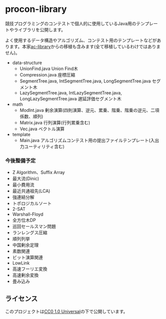 # procon-library

競技プログラミングのコンテストで個人的に使用しているJava用のテンプレートやライブラリを公開します。

よく使用するデータ構造やアルゴリズム、コンテスト用のテンプレートなどがあります。本家[ac-library](https://github.com/atcoder/ac-library/tree/master)からの移植も含みます(全て移植しているわけではありません)。

- data-structure
  - UnionFind.java Union Find木
  - Compression.java 座標圧縮
  - SegmentTree.java, IntSegmentTree.java, LongSegmentTree.java セグメント木
  - LazySegmentTree.java, IntLazySegmentTree.java, LongLazySegmentTree.java 遅延評価セグメント木
- math
  - ModInt.java 剰余演算(四則演算、逆元、累乗、階乗、階乗の逆元、二項係数、順列)
  - Matrix.java 行列演算(行列累乗含む)
  - Vec.java ベクトル演算
- template
  - Main.java アルゴリズムコンテスト用の提出ファイルテンプレート(入出力ユーティリティ含む)

### 今後整備予定
- Z Algorithm、Suffix Array
- 最大流(Dinic)
- 最小費用流
- 最近共通祖先(LCA)
- 強連結分解
- トポロジカルソート
- 2-SAT
- Warshall-Floyd
- 全方位木DP
- 巡回セールスマン問題
- ランレングス圧縮
- 順列列挙
- 中国剰余定理
- 素数関連
- ビット演算関連
- LowLink
- 高速フーリエ変換
- 高速剰余変換
- 畳み込み

## ライセンス
このプロジェクトは[CC0 1.0 Universal](https://creativecommons.org/publicdomain/zero/1.0/legalcode)の下で公開しています。
